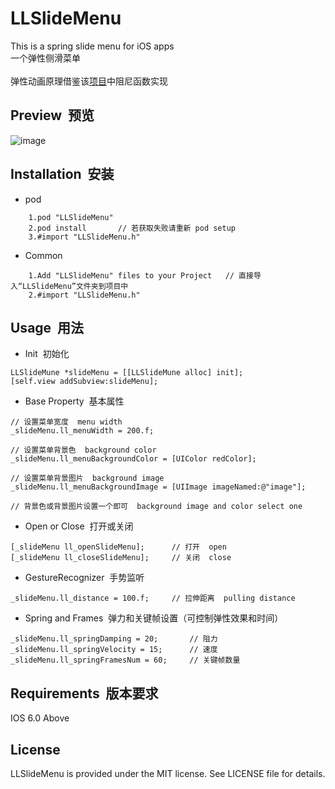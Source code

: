 # LLSlideMenu
This is a spring slide menu for iOS apps<br>
一个弹性侧滑菜单<br><br>
弹性动画原理借鉴该[项目](https://github.com/KittenYang/KYAnimatedPageControl)中阻尼函数实现

## Preview &nbsp;预览
![image](https://github.com/lilei644/LLSlideMenu/blob/master/Preview/LLSlideMenuPreview.gif)

## Installation &nbsp;安装
* pod
```
    1.pod "LLSlideMenu"
    2.pod install       // 若获取失败请重新 pod setup
    3.#import "LLSlideMenu.h"
```
* Common
```
    1.Add "LLSlideMenu" files to your Project   // 直接导入“LLSlideMenu”文件夹到项目中
    2.#import "LLSlideMenu.h"
```

## Usage &nbsp;用法
* Init &nbsp;初始化
```
LLSlideMune *slideMenu = [[LLSlideMune alloc] init];
[self.view addSubview:slideMenu];
```
* Base Property &nbsp;基本属性
```
// 设置菜单宽度  menu width
_slideMenu.ll_menuWidth = 200.f;

// 设置菜单背景色  background color
_slideMenu.ll_menuBackgroundColor = [UIColor redColor];

// 设置菜单背景图片  background image
_slideMenu.ll_menuBackgroundImage = [UIImage imageNamed:@"image"];

// 背景色或背景图片设置一个即可  background image and color select one

```
* Open or Close &nbsp;打开或关闭
```
[_slideMenu ll_openSlideMenu];      // 打开  open
[_slideMenu ll_closeSlideMenu];     // 关闭  close
```
* GestureRecognizer &nbsp;手势监听
```
_slideMenu.ll_distance = 100.f;     // 拉伸距离  pulling distance
```
* Spring and Frames &nbsp;弹力和关键帧设置（可控制弹性效果和时间）
```
_slideMenu.ll_springDamping = 20;       // 阻力
_slideMenu.ll_springVelocity = 15;      // 速度
_slideMenu.ll_springFramesNum = 60;     // 关键帧数量
```

## Requirements &nbsp;版本要求
IOS 6.0 Above

## License
LLSlideMenu is provided under the MIT license. See LICENSE file for details.
